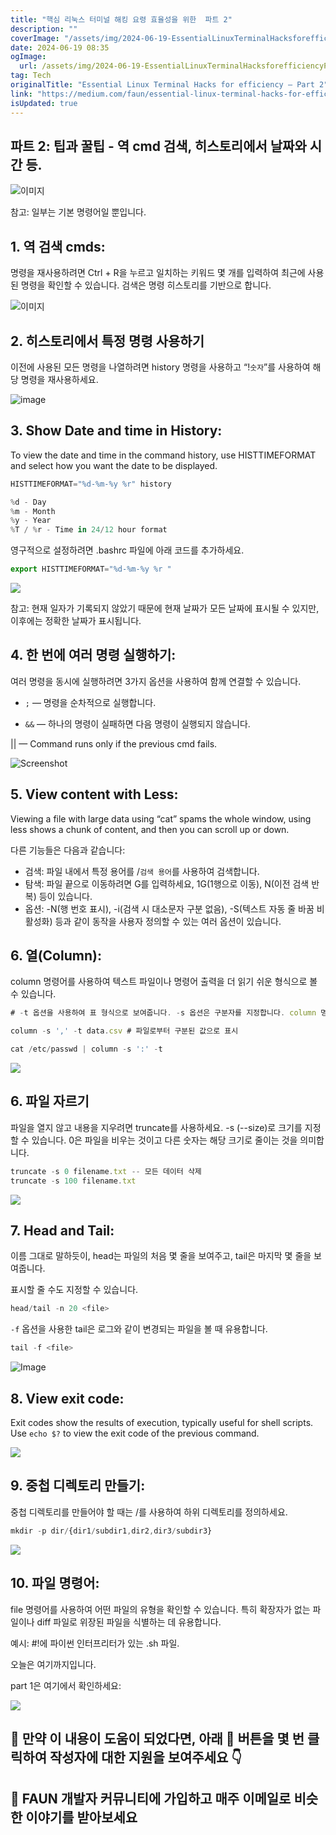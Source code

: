```yaml
---
title: "핵심 리눅스 터미널 해킹 요령 효율성을 위한  파트 2"
description: ""
coverImage: "/assets/img/2024-06-19-EssentialLinuxTerminalHacksforefficiencyPart2_0.png"
date: 2024-06-19 08:35
ogImage: 
  url: /assets/img/2024-06-19-EssentialLinuxTerminalHacksforefficiencyPart2_0.png
tag: Tech
originalTitle: "Essential Linux Terminal Hacks for efficiency — Part 2"
link: "https://medium.com/faun/essential-linux-terminal-hacks-for-efficiency-part-2-84c1036d8258"
isUpdated: true
---
```






## 파트 2: 팁과 꿀팁 - 역 cmd 검색, 히스토리에서 날짜와 시간 등.

![이미지](/assets/img/2024-06-19-EssentialLinuxTerminalHacksforefficiencyPart2_0.png)

참고: 일부는 기본 명령어일 뿐입니다.

## 1. 역 검색 cmds:

<div class="content-ad"></div>

명령을 재사용하려면 Ctrl + R을 누르고 일치하는 키워드 몇 개를 입력하여 최근에 사용된 명령을 확인할 수 있습니다. 검색은 명령 히스토리를 기반으로 합니다.

![이미지](https://miro.medium.com/v2/resize:fit:1400/1*8d6OCQLH_WCzvQCcUpCfcQ.gif)

## 2. 히스토리에서 특정 명령 사용하기

이전에 사용된 모든 명령을 나열하려면 history 명령을 사용하고 “!`숫자`”를 사용하여 해당 명령을 재사용하세요.

<div class="content-ad"></div>


![image](/assets/img/2024-06-19-EssentialLinuxTerminalHacksforefficiencyPart2_1.png)

## 3. Show Date and time in History:

To view the date and time in the command history, use HISTTIMEFORMAT and select how you want the date to be displayed.

```js
HISTTIMEFORMAT="%d-%m-%y %r" history

%d - Day
%m - Month
%y - Year
%T / %r - Time in 24/12 hour format
```  

<div class="content-ad"></div>

영구적으로 설정하려면 .bashrc 파일에 아래 코드를 추가하세요.

```js
export HISTTIMEFORMAT="%d-%m-%y %r "
```

<img src="/assets/img/2024-06-19-EssentialLinuxTerminalHacksforefficiencyPart2_2.png" />

참고: 현재 일자가 기록되지 않았기 때문에 현재 날짜가 모든 날짜에 표시될 수 있지만, 이후에는 정확한 날짜가 표시됩니다.

<div class="content-ad"></div>

## 4. 한 번에 여러 명령 실행하기:

여러 명령을 동시에 실행하려면 3가지 옵션을 사용하여 함께 연결할 수 있습니다.

-  `;` — 명령을 순차적으로 실행합니다.

- `&&` — 하나의 명령이 실패하면 다음 명령이 실행되지 않습니다.

<div class="content-ad"></div>


|| — Command runs only if the previous cmd fails.

![Screenshot](/assets/img/2024-06-19-EssentialLinuxTerminalHacksforefficiencyPart2_3.png)

## 5. View content with Less:

Viewing a file with large data using “cat” spams the whole window, using less shows a chunk of content, and then you can scroll up or down.


<div class="content-ad"></div>

다른 기능들은 다음과 같습니다:

- 검색: 파일 내에서 특정 용어를 /`검색 용어`를 사용하여 검색합니다.
- 탐색: 파일 끝으로 이동하려면 G를 입력하세요, 1G(1행으로 이동), N(이전 검색 반복) 등이 있습니다.
- 옵션: -N(행 번호 표시), -i(검색 시 대소문자 구분 없음), -S(텍스트 자동 줄 바꿈 비활성화) 등과 같이 동작을 사용자 정의할 수 있는 여러 옵션이 있습니다.

## 6. 열(Column):

column 명령어를 사용하여 텍스트 파일이나 명령어 출력을 더 읽기 쉬운 형식으로 볼 수 있습니다.

<div class="content-ad"></div>

```js
# -t 옵션을 사용하여 표 형식으로 보여줍니다. -s 옵션은 구분자를 지정합니다. column 명령어로 실행하거나 다른 명령어의 출력을 column으로 파이핑하세요.

column -s ',' -t data.csv # 파일로부터 구분된 값으로 표시

cat /etc/passwd | column -s ':' -t
```

<img src="/assets/img/2024-06-19-EssentialLinuxTerminalHacksforefficiencyPart2_4.png" />

## 6. 파일 자르기


<div class="content-ad"></div>

파일을 열지 않고 내용을 지우려면 truncate를 사용하세요. -s (--size)로 크기를 지정할 수 있습니다. 0은 파일을 비우는 것이고 다른 숫자는 해당 크기로 줄이는 것을 의미합니다.

```js
truncate -s 0 filename.txt -- 모든 데이터 삭제
truncate -s 100 filename.txt
```

<img src="/assets/img/2024-06-19-EssentialLinuxTerminalHacksforefficiencyPart2_5.png" />

## 7. Head and Tail:

<div class="content-ad"></div>

이름 그대로 말하듯이, head는 파일의 처음 몇 줄을 보여주고, tail은 마지막 몇 줄을 보여줍니다.

표시할 줄 수도 지정할 수 있습니다.

```js
head/tail -n 20 <file>
```

`-f` 옵션을 사용한 tail은 로그와 같이 변경되는 파일을 볼 때 유용합니다.

<div class="content-ad"></div>

```js
tail -f <file>
```

![Image](/assets/img/2024-06-19-EssentialLinuxTerminalHacksforefficiencyPart2_6.png)

## 8. View exit code:

Exit codes show the results of execution, typically useful for shell scripts. Use `echo $?` to view the exit code of the previous command.  

<div class="content-ad"></div>

<img src="/assets/img/2024-06-19-EssentialLinuxTerminalHacksforefficiencyPart2_7.png" />

## 9. 중첩 디렉토리 만들기:

중첩 디렉토리를 만들어야 할 때는 /를 사용하여 하위 디렉토리를 정의하세요.

```js
mkdir -p dir/{dir1/subdir1,dir2,dir3/subdir3}
```

<div class="content-ad"></div>

<img src="/assets/img/2024-06-19-EssentialLinuxTerminalHacksforefficiencyPart2_8.png" />

## 10. 파일 명령어:

file 명령어를 사용하여 어떤 파일의 유형을 확인할 수 있습니다. 특히 확장자가 없는 파일이나 diff 파일로 위장된 파일을 식별하는 데 유용합니다.

예시: #!에 파이썬 인터프리터가 있는 .sh 파일.

<div class="content-ad"></div>

오늘은 여기까지입니다.

part 1은 여기에서 확인하세요:

<img src="/assets/img/2024-06-19-EssentialLinuxTerminalHacksforefficiencyPart2_10.png" />

<div class="content-ad"></div>

## 👋 만약 이 내용이 도움이 되었다면, 아래 👏 버튼을 몇 번 클릭하여 작성자에 대한 지원을 보여주세요 👇

## 🚀 FAUN 개발자 커뮤니티에 가입하고 매주 이메일로 비슷한 이야기를 받아보세요